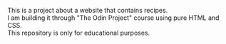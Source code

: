 This is a project about a website that contains recipes.  
I am building it through "The Odin Project" course using pure HTML and CSS.  
This repository is only for educational purposes.
